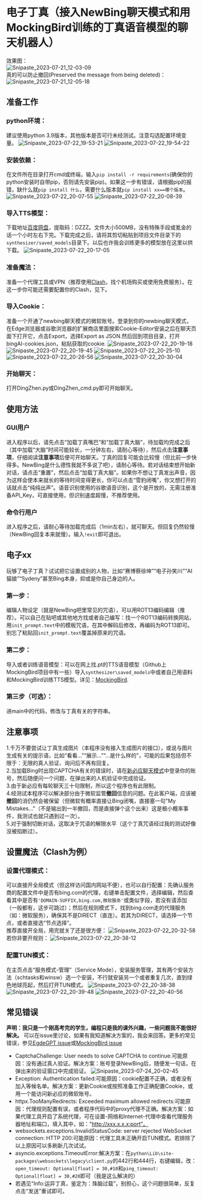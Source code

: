 # 电子丁真（接入NewBing聊天模式和用MockingBird训练的丁真语音模型的聊天机器人）
效果图：  
![Snipaste_2023-07-21_12-03-09](https://github.com/DrowskoytayhulGuider/DingZhen-bot/assets/77562801/88df24de-3b0f-4a1b-944d-a8dabfcde698)  
真的可以防止撤回(Preserved the message from being deleted)：
![Snipaste_2023-07-21_12-05-18](https://github.com/DrowskoytayhulGuider/DingZhen-bot/assets/77562801/32780c4a-dd60-46c1-b824-016194dda159)
## 准备工作
### python环境：
建议使用python 3.9版本，其他版本是否可行未经测试。注意勾选配置环境变量。
![Snipaste_2023-07-22_19-53-21](https://github.com/DrowskoytayhulGuider/DingZhen-bot/assets/77562801/5eb51501-9c34-4edc-8822-f0e59081da9d)
![Snipaste_2023-07-22_19-54-22](https://github.com/DrowskoytayhulGuider/DingZhen-bot/assets/77562801/cdf686ab-d507-4abb-8d0a-63481436ae11)
### 安装依赖：
在文件所在目录打开cmd或终端，输入`pip install -r requirements`(确保你的python安装时自带pip，否则请先安装pip)。如果这一步有错误，请根据pip的报错，缺什么就`pip install 什么`，需要什么版本就`pip install xx==哪个版本`。
![Snipaste_2023-07-22_20-07-55](https://github.com/DrowskoytayhulGuider/DingZhen-bot/assets/77562801/a82e114b-64d7-428e-971d-ec2bb261cbcf)
![Snipaste_2023-07-22_20-08-39](https://github.com/DrowskoytayhulGuider/DingZhen-bot/assets/77562801/971cb41a-5070-435c-b256-0484e405d8c3)
### 导入TTS模型：
下载地址[百度网盘](https://pan.baidu.com/s/1YOeEZ3IHTyP7cXWKuVf28A?pwd=DZZZ)，提取码：DZZZ。文件大小500MB，没有特殊手段或氪金的话一个小时左右下完。下载完成之后，请将其剪切粘贴到项目文件目录下的`synthesizer/saved_models`目录下。以后也许我会训练更多的模型放在这里以供下载。
![Snipaste_2023-07-22_20-17-05](https://github.com/DrowskoytayhulGuider/DingZhen-bot/assets/77562801/4b440f3f-aac8-44d0-8309-9f92ea7f2e02)
### 准备魔法：
准备一个代理工具或VPN（推荐使用[Clash](https://github.com/Fndroid/clash_for_windows_pkg/releases)，找个机场购买或使用免费服务）。在这一步你可能还需要配置你的Clash，见下。
### 导入Cookie：
准备一个开通了newbing聊天模式的微软账号。登录到你的newbing聊天模式，在Edge浏览器或谷歌浏览器的扩展商店里面搜索Cookie-Editor安装之后在聊天页面下打开它，点击Export，选择Export as JSON.然后回到项目目录，打开bingAI-cookies.json，粘贴获取的cookie.
![Snipaste_2023-07-22_20-19-18](https://github.com/DrowskoytayhulGuider/DingZhen-bot/assets/77562801/2f77a25f-f726-4382-8e87-f2d04c041946)
![Snipaste_2023-07-22_20-19-45](https://github.com/DrowskoytayhulGuider/DingZhen-bot/assets/77562801/388f0f98-131b-40f9-a9c5-1ab23b00355d)
![Snipaste_2023-07-22_20-25-10](https://github.com/DrowskoytayhulGuider/DingZhen-bot/assets/77562801/b2c6af14-cbdc-44b5-91e6-bf0e7018c9be)
![Snipaste_2023-07-22_20-26-56](https://github.com/DrowskoytayhulGuider/DingZhen-bot/assets/77562801/a0373c92-ad1e-4851-81c8-c8eee55efd67)
![Snipaste_2023-07-22_20-30-04](https://github.com/DrowskoytayhulGuider/DingZhen-bot/assets/77562801/440fc641-9098-400d-9332-42917cf982fd)
### 开始聊天：
打开DingZhen.py或DingZhen_cmd.py即可开始聊天。
## 使用方法
### GUI用户
进入程序以后，请先点击“加载丁真嘴巴”和“加载丁真大脑”，待加载均完成之后（其中加载“大脑”时间可能较长，一分钟左右，请耐心等待），然后点击**注意事项**，仔细阅读**注意事项**后便可开始聊天。丁真的回复可能会比较慢（但比前一步快得多。NewBing是什么德性我就不多说了吧），请耐心等待。若对话结束想开始新对话，请点击“重置”，然后点击“加载丁真大脑”。如果你不想让丁真发出声音，因为这样会使本来就长的等待时间变得更长，你可以点击“雪豹闭嘴”，你又想打开的话就点击“纯纯出声”。语音识别使用的谷歌语音识别，这个是开放的，无需注册准备API_Key，可直接使用，但识别速度超慢，不推荐使用。
### 命令行用户
进入程序之后，请耐心等待加载完成后（1min左右），就可聊天。但回复仍然较慢（NewBing回复本来就慢）。输入`!exit`即可退出。
## 电子xx
玩够了电子丁真？试试把它设置成别的人物，比如“赛博蔡徐坤”“电子孙笑川”“AI猫娘”“Sydeny”甚至Bing本身，抑或是你自己身边的人。
### 第一步：
编辑人物设定（就是NewBing吧里常见的咒语），可以用ROT13编码编辑（推荐）。可以自己在贴吧或其他地方找或者自己编写：找一个ROT13编码转换网站，用`init_prompt.text`中的模板咒语，在其中解码后修改，再编码为ROT13即可。别忘了粘贴回`init_prompt.text`覆盖掉原来的咒语。
### 第二步：
导入或者训练语音模型：可以在网上找.pt的TTS语音模型（Github上MockingBird项目中有一些）导入`synthesizer\saved_models`中或者自己用语料和MockingBird训练TTS模型。详见：[MockingBird](https://github.com/babysor/MockingBird/blob/main/README-CN.md).
### 第三步（可选）：
进main中的代码，修改与丁真有关的字符串。
## 注意事项
1.千万不要尝试让丁真生成图片（本程序没有接入生成图片的接口），或说与图片生成有关的提示语，比如“看看...”“展示...”“...是什么样的”，可能的后果包括但不限于：无限的真人验证、询问后不再有回复。  
2.当加载Bing时出现CAPTCHA有关的错误时，请在[新必应聊天模式](https://www.bing.com/chat)中登录你的账号，然后随便问一个问题，在弹出来的人机验证中完成验证。  
3.由于新必应有每轮聊天三十句限制，所以这个程序也有此限制。  
4.经测试本程序可以解决部分由于微软监管**撤回**信息的问题。在此客户端，应该被**撤回**的消仍然会被保留（但微软有概率直接让Bing闭嘴，直接塞一句"My Mistakes..."（不是输出到一半撤回，而是直接弹个这个出来）这是极小概率事件，我测试也就只遇到过一次）。  
5.对于强制切断对话，这取决于咒语的解限水平（这个丁真咒语经过我的测试好像没被掐断过）。
## 设置魔法（Clash为例）
### 设置代理模式：
可以直接开全局模式（但这样访问国内网站不便），也可以自行配置：先确认服务商的配置文件中是否有bing.com的代理，右键单击配置文件，选择编辑，然后查看其中是否有`'DOMAIN-SUFFIX,bing.com,微软服务'`或类似字段，若没有请添加（一般都有，这步可跳过）；然后在规则模式下，找到bing.com走的代理服务（如：微软服务），确保其不是DIRECT（直连）。若其为DIRECT，请选择一个节点，或者直接选“节点选择”。  
推荐直接开全局，用完就关了还是很方便：
![Snipaste_2023-07-22_20-32-58](https://github.com/DrowskoytayhulGuider/DingZhen-bot/assets/77562801/31cec25a-7a5b-4729-b1a6-023d2ef09055)  
若你非要开规则：
![Snipaste_2023-07-22_20-38-12](https://github.com/DrowskoytayhulGuider/DingZhen-bot/assets/77562801/bb5ce2d5-b5e7-452d-ac98-955d9888a9a1)
### 配置TUN模式：
在主页点击“服务模式-管理”（Service Mode），安装服务管理，其有两个安装方法（schtasks和winsw）选一个安装，不行就安装另一个或者重复几次，直到绿色地球亮起，然后打开TUN模式。
![Snipaste_2023-07-22_20-38-38](https://github.com/DrowskoytayhulGuider/DingZhen-bot/assets/77562801/bc86c597-7dfe-479f-88d4-e792a22b2227)
![Snipaste_2023-07-22_20-39-48](https://github.com/DrowskoytayhulGuider/DingZhen-bot/assets/77562801/97959211-2d10-4e76-925e-fd2d40ccc492)
![Snipaste_2023-07-22_20-40-56](https://github.com/DrowskoytayhulGuider/DingZhen-bot/assets/77562801/022c103e-00de-4278-bf4e-cb17a375df99)
## 常见错误
**声明：我只是一个刚高考完的学生，编程只是我的课外兴趣，一些问题我不能很好解决。** 可以在issue里讨论，如果有我知道解决方案的，我会来回答。更多的常见错误，参见[EgdeGPT issue](https://github.com/acheong08/EdgeGPT/issues)或[MockingBird issue](https://github.com/babysor/MockingBird/issues)  
* CaptchaChallenge: User needs to solve CAPTCHA to continue.可能原因：没有通过真人验证。解决方案：账号登录NewBing后，随便发一句话，在弹出来的验证窗口中完成验证。
![Snipaste_2023-07-24_20-02-45](https://github.com/DrowskoytayhulGuider/DingZhen-bot/assets/77562801/e1c263e6-9cd9-42d2-8506-af5b92a34a18)
* Exception: Authentication failed:可能原因：cookie配置不正确，或者没有加入等候名单。解决方案：更新Cookie或按照准备工作正确配置Cookie，或用一个能访问新必应的微软账号。
* httpx.TooManyRedirects: Exceeded maximum allowed redirects:可能原因：代理规则配置有误，或者程序代码中的proxy代理不正确。解决方案：如果代理工具开启了系统代理，可在设置-网络和Internet-代理中查看代理服务器地址和端口，填入其中，如："http://xxx.x.x.x:port"。
* websockets.exceptions.InvalidStatusCode: server rejected WebSocket connection: HTTP 200:可能原因：代理工具未正确开启TUN模式。若排除了以上原因可以多刷新几次试试。
* asyncio.exceptions.TimeoutError:解决方案：在`python\Lib\site-packages\websockets\legacy\client.py`的442行和444行，右键编辑，改：`open_timeout: Optional[float] = 30,#10`和`ping_timeout: Optional[float] = 30,#20`即可（我是这么解决的）
* 若遇见“Info:运异丁真，鉴定为：珠脑过载”，别担心，这个问题很简单，反复点击“发送”重试即可。
